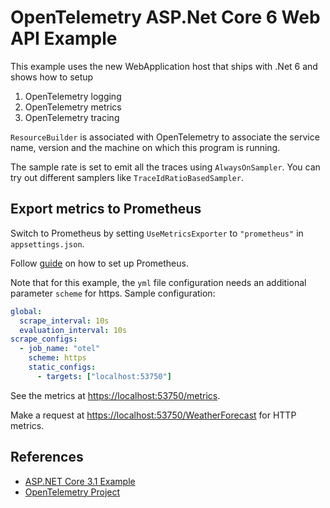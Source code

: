 # OpenTelemetry ASP.Net Core 6  Web API Example

This example uses the new WebApplication host that ships with .Net 6
and shows how to setup

1. OpenTelemetry logging
2. OpenTelemetry metrics
3. OpenTelemetry tracing

`ResourceBuilder` is associated with OpenTelemetry to associate the
service name, version and the machine on which this program is running.

The sample rate is set to emit all the traces using `AlwaysOnSampler`.
You can try out different samplers like `TraceIdRatioBasedSampler`.

## Export metrics to Prometheus

Switch to Prometheus by setting `UseMetricsExporter` to `"prometheus"` in `appsettings.json`.

Follow [guide](/docs/metrics/getting-started-prometheus-grafana/README.md#collect-metrics-using-prometheus)
on how to set up Prometheus.

Note that for this example, the `yml` file configuration needs an additional
parameter `scheme` for https. Sample configuration:

```yaml
global:
  scrape_interval: 10s
  evaluation_interval: 10s
scrape_configs:
  - job_name: "otel"
    scheme: https
    static_configs:
      - targets: ["localhost:53750"]
```

See the metrics at [https://localhost:53750/metrics](https://localhost:53750/metrics).

Make a request at [https://localhost:53750/WeatherForecast](https://localhost:53750/WeatherForecast)
for HTTP metrics.

## References

* [ASP.NET Core 3.1 Example](https://github.com/open-telemetry/opentelemetry-dotnet/tree/98cb28974af43fc893ab80a8cead6e2d4163e144/examples/AspNetCore)
* [OpenTelemetry Project](https://opentelemetry.io/)
